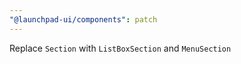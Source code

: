```yaml
---
"@launchpad-ui/components": patch
---
```


Replace `Section` with `ListBoxSection` and `MenuSection`
